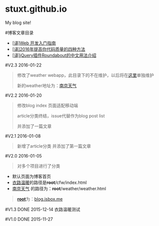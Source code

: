 # stuxt.github.io
My blog site!

#博客文章目录

* [[译]Web 开发入门指南](https://github.com/stuxt/stuxt.github.io/issues/5)
* [[译]2016年提高你代码质量的四种方法](https://github.com/stuxt/stuxt.github.io/issues/4)
* [[译]jQuery插件Roundabout的中文用法介绍](https://github.com/stuxt/stuxt.github.io/issues/3)

#V2.3
2016-01-22

> 修改了weather webapp，此目录下的不在维护，以后将在[这里](https://github.com/stuxt/Weather)单独维护
>
> 新的weather地址为：[南京天气](http://stuxt.github.io/Weather/)


#V2.2
2016-01-20
> 修改blog index 页面适配移动端
>
> article分类终结，issue代替作为blog post list
>
> 并添加了一篇文章

#V2.1
2016-01-08
>新增了article分类
>并添加了第一篇文章


#V2.0
2016-01-05
>对多个项目进行了分类

* 默认页面为博客首页
* [衣路温暖](http://blog.isbox.me/cfw/index.html)的路径是**root**/cfw/index.html
* [南京天气](http://blog.isbox.me/weather/weather.html) 的路径为：**root**/weather/weather.html

>[**root**](http://blog.isbox.me)为：[blog.isbox.me](http://blog.isbox.me)

#V1.3 DONE
 2015-12-14
衣路温暖测试

#V1.0 DONE
 2015-11-27
